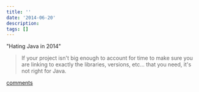 ```yaml
---
title: ''
date: '2014-06-20'
description:
tags: []
---
```


"Hating Java in 2014"

> If your project isn't big enough to account for time to make sure you are linking to exactly the libraries, versions, etc... that you need, it's not right for Java.

[comments](https://www.tbray.org/ongoing/When/201x/2014/06/20/Hating-Java-in-2014)
